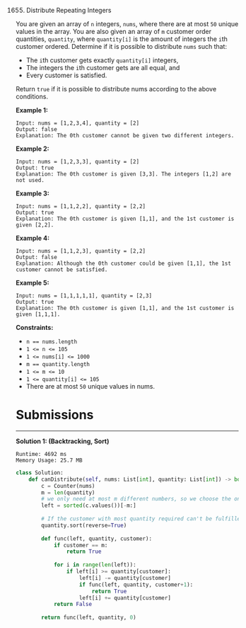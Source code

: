 1655. Distribute Repeating Integers

You are given an array of `n` integers, `nums`, where there are at most `50` unique values in the array. You are also given an array of `m` customer order quantities, `quantity`, where `quantity[i]` is the amount of integers the `i`th customer ordered. Determine if it is possible to distribute `nums` such that:

* The `i`th customer gets exactly `quantity[i]` integers,
* The integers the `i`th customer gets are all equal, and
* Every customer is satisfied.

Return `true` if it is possible to distribute nums according to the above conditions.

 

**Example 1:**
```
Input: nums = [1,2,3,4], quantity = [2]
Output: false
Explanation: The 0th customer cannot be given two different integers.
```

**Example 2:**
```
Input: nums = [1,2,3,3], quantity = [2]
Output: true
Explanation: The 0th customer is given [3,3]. The integers [1,2] are not used.
```

**Example 3:**
```
Input: nums = [1,1,2,2], quantity = [2,2]
Output: true
Explanation: The 0th customer is given [1,1], and the 1st customer is given [2,2].
```

**Example 4:**
```
Input: nums = [1,1,2,3], quantity = [2,2]
Output: false
Explanation: Although the 0th customer could be given [1,1], the 1st customer cannot be satisfied.
```

**Example 5:**
```
Input: nums = [1,1,1,1,1], quantity = [2,3]
Output: true
Explanation: The 0th customer is given [1,1], and the 1st customer is given [1,1,1].
```

**Constraints:**

* `n == nums.length`
* `1 <= n <= 105`
* `1 <= nums[i] <= 1000`
* `m == quantity.length`
* `1 <= m <= 10`
* `1 <= quantity[i] <= 105`
* There are at most `50` unique values in nums.

# Submissions
---
**Solution 1: (Backtracking, Sort)**
```
Runtime: 4692 ms
Memory Usage: 25.7 MB
```
```python
class Solution:
    def canDistribute(self, nums: List[int], quantity: List[int]) -> bool:
        c = Counter(nums)
        m = len(quantity)
        # we only need at most m different numbers, so we choose the ones which are most abundant
        left = sorted(c.values())[-m:]
        
        # If the customer with most quantity required can't be fulfilled, we don't need to go further and answer will be false
        quantity.sort(reverse=True)
        
        def func(left, quantity, customer):
            if customer == m:
                return True
            
            for i in range(len(left)):
                if left[i] >= quantity[customer]:
                    left[i] -= quantity[customer]
                    if func(left, quantity, customer+1):
                        return True
                    left[i] += quantity[customer]
            return False
        
        return func(left, quantity, 0)
```